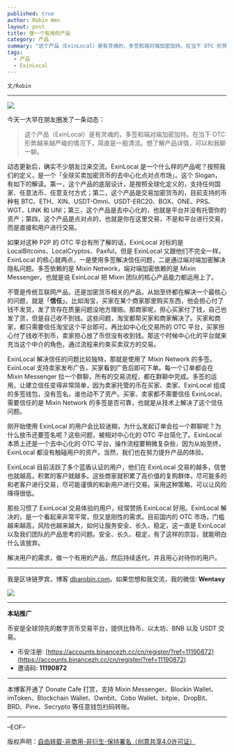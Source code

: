 ```yaml
---
published: true
author: Robin Wen
layout: post
title: 做一个有用的产品
category: 产品
summary: "这个产品（ExinLocal）是有灵魂的，多签和端对端加密加持。在当下 OTC 形势越来越严峻的情况下，简直是一股清流。想了解产品详情，可以和我聊一聊。那些习惯了 ExinLocal 交易体验的用户，经常赞扬 ExinLocal 好用。ExinLocal 解决的，是一个看起来非常平常，但又是刚性的需求。目前国内的 OTC 市场，门槛越来越高，风险也越来越大，作何让服务安全、长久、稳定，这一直是 ExinLocal 以及我们团队的产品思考的问题。安全、长久、稳定，有了这样的宗旨，就能明白什么该放弃。解决用户的需求，做一个有用的产品，然后持续迭代，并且用心对待你的用户。"
tags:
  - 产品
  - ExinLocal
---
```


`文/Robin`

***

![](https://cdn.dbarobin.com/3q6fn5q.png)

今天一大早在朋友圈发了一条动态：

> 这个产品（ExinLocal）是有灵魂的，多签和端对端加密加持。在当下 OTC 形势越来越严峻的情况下，简直是一股清流。想了解产品详情，可以和我聊一聊。

动态更新后，确实不少朋友过来交流。ExinLocal 是一个什么样的产品呢？按照我们的定义，是一个「全球买卖加密货币的去中心化点对点市场」。这个 Slogan，有如下的解读。第一，这个产品的底层设计，是按照全球化定义的，支持任何国家、任意法币、任意支付方式；第二，这个产品是交易加密货币的，目前支持的币种有 BTC、ETH、XIN、USDT-Omni、USDT-ERC20、BOX、ONE、PRS、WGT、LINK 和 UNI；第三，这个产品是去中心化的，也就是平台并没有托管你的资产；第四，这个产品是点对点的，也就是你在这里交易，不是和平台进行交易，而是直接和用户进行交易。

如果对这种 P2P 的 OTC 平台有所了解的话，ExinLocal 对标的是 LocalBitcoins、LocalCryptos、Paxful，但是 ExinLocal 又跟他们不完全一样。ExinLocal 的核心就两点，一是使用多签解决信任问题，二是通过端对端加密解决隐私问题。多签依赖的是 Mixin Network，端对端加密依赖的是 Mixin Messenger。也就是说 ExinLocal 把 Mixin 团队的核心产品能力都运用上了。

不管是传统互联网产品，还是加密货币相关的产品，从始至终都在解决一个最核心的问题，就是「**信任**」。比如淘宝，买家在某个商家那里购买东西，他会担心付了钱不发货，发了货存在质量问题没地方理赔。那商家呢，担心买家付了钱，自己也发了货，但是自己收不到钱。这些问题，淘宝都帮买家和商家解决了。买家和商家，都只需要信任淘宝这个平台即可。再比如中心化交易所的 OTC 平台，买家担心付了钱收不到币，卖家担心放了币但没有收到钱。那这个时候中心化的平台就来充当这个中介的角色，通过流程来约束买卖双方的交易。

ExinLocal 解决信任的问题比较独特，那就是使用了 Mixin Network 的多签。ExinLocal 支持卖家发布广告，买家看到广告后即可下单。每一个订单都会在 Mixin Messenger 拉一个群聊，所有的交易流程，都在群聊中完成。多签的运用，让建立信任变得非常简单，因为卖家托管的币在买家、卖家、ExinLocal 组成的多签钱包，没有签名，谁也动不了资产。买家、卖家都不需要信任 ExinLocal，需要信任的是 Mixin Network 的多签是否可靠，也就是从技术上解决了这个信任问题。

刚开始使用 ExinLocal 的用户会比较迷糊，为什么发起订单会拉一个群聊呢？为什么放币还要签名呢？这些问题，被相对中心化的 OTC 平台简化了。ExinLocal 本质上还是一个去中心化的 OTC 平台，操作流程要稍微复杂些，因为从始至终，ExinLocal 都没有触碰用户的资产。当然，我们也在努力提升产品的体验。

ExinLocal 目前活跃了多个蓝盾认证的用户，他们在 ExinLocal 交易的越多，信誉也就越高，积累的客户就越多。这些商家就积累了高价值的复购群体，尽可能多的和老客户进行交易，尽可能谨慎的和新用户进行交易。采用这种策略，可以让风险降得很低。

那些习惯了 ExinLocal 交易体验的用户，经常赞扬 ExinLocal 好用。ExinLocal 解决的，是一个看起来非常平常，但又是刚性的需求。目前国内的 OTC 市场，门槛越来越高，风险也越来越大，如何让服务安全、长久、稳定，这一直是 ExinLocal 以及我们团队的产品思考的问题。安全、长久、稳定，有了这样的宗旨，就能明白什么该放弃。

解决用户的需求，做一个有用的产品，然后持续迭代，并且用心对待你的用户。

***

我是区块链罗宾，博客 [dbarobin.com](https://dbarobin.com/)。如果您想和我交流，我的微信: **Wentasy**

![](https://cdn.dbarobin.com/v4yywe2.png)

***

**本站推广**

币安是全球领先的数字货币交易平台，提供比特币、以太坊、BNB 以及 USDT 交易。

* 币安注册: [https://accounts.binancezh.cc/cn/register/?ref=11190872](https://accounts.binancezh.cc/cn/register/?ref=11190872)
* 邀请码: **11190872**

***

本博客开通了 Donate Cafe 打赏，支持 Mixin Messenger、Blockin Wallet、imToken、Blockchain Wallet、Ownbit、Cobo Wallet、bitpie、DropBit、BRD、Pine、Secrypto 等任意钱包扫码转账。

<center>
    <div class="--donate-button"
         data-button-id="f8b9df0d-af9a-460d-8258-d3f435445075"
    ></div>
</center>

***

–EOF–

版权声明：[自由转载-非商用-非衍生-保持署名（创意共享4.0许可证）](http://creativecommons.org/licenses/by-nc-nd/4.0/deed.zh)